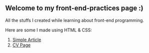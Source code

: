 ## Welcome to my front-end-practices page :)
All the stuffs I created while learning about front-end programming.

Here are some I made using HTML & CSS:
<ol>
  <li><a href="https://github.com/thisisindah/front-end-practices/tree/main/simple-article" target="_blank">Simple Article</a></li>
  <li><a href="https://github.com/thisisindah/front-end-practices/tree/main/cv-page" target="_blank">CV Page</a></li>
  </ol>
